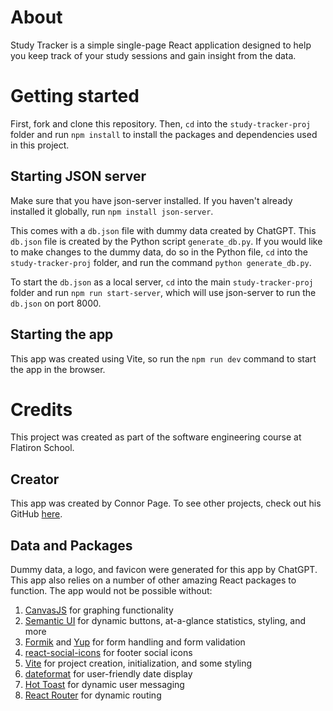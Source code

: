 # About
Study Tracker is a simple single-page React application designed to help you keep track of your study sessions and gain insight from the data. 

# Getting started
First, fork and clone this repository. Then, `cd` into the `study-tracker-proj` folder and run `npm install` to install the packages and dependencies used in this project. 

## Starting JSON server
Make sure that you have json-server installed. If you haven't already installed it globally, run `npm install json-server`.

This comes with a `db.json` file with dummy data created by ChatGPT. This `db.json` file is created by the Python script `generate_db.py`. If you would like to make changes to the dummy data, do so in the Python file, `cd` into the `study-tracker-proj` folder, and run the command `python generate_db.py`. 

To start the `db.json` as a local server, `cd` into the main `study-tracker-proj` folder and run `npm run start-server`, which will use json-server to run the `db.json` on port 8000.

## Starting the app
This app was created using Vite, so run the `npm run dev` command to start the app in the browser. 


# Credits
This project was created as part of the software engineering course at Flatiron School.

## Creator
This app was created by Connor Page. To see other projects, check out his GitHub [here](https://github.com/connorpage1/).

## Data and Packages
Dummy data, a logo, and favicon were generated for this app by ChatGPT. This app also relies on a number of other amazing React packages to function. The app would not be possible without:

1. [CanvasJS](https://canvasjs.com/) for graphing functionality
2. [Semantic UI](https://semantic-ui.com/) for dynamic buttons, at-a-glance statistics, styling, and more
3. [Formik](https://formik.org/) and [Yup](https://github.com/jquense/yup) for form handling and form validation
4. [react-social-icons](https://www.npmjs.com/package/react-social-icons/v/5.1.1) for footer social icons
5. [Vite](https://vitejs.dev/) for project creation, initialization, and some styling
6. [dateformat](https://www.npmjs.com/package/dateformat) for user-friendly date display
7. [Hot Toast](https://react-hot-toast.com/) for dynamic user messaging
8. [React Router](https://reactrouter.com/en/main) for dynamic routing
